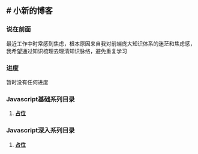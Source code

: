 ## # 小新的博客

### 说在前面

最近工作中时常感到焦虑，根本原因来自我对前端庞大知识体系的迷茫和焦虑感，我希望通过知识梳理去理清知识脉络，避免重复学习

### 进度
暂时没有任何进度

### Javascript基础系列目录
1. [****占位****](https://note.youdao.com/)

### Javascript深入系列目录
1. [**占位**](https://note.youdao.com/)
